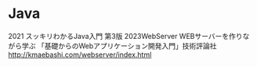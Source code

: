 # Java
2021
スッキリわかるJava入門 第3版
2023WebServer
WEBサーバーを作りながら学ぶ
「基礎からのWebアプリケーション開発入門」技術評論社
http://kmaebashi.com/webserver/index.html
